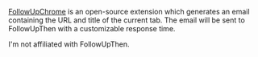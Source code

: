 [FollowUpChrome](https://chrome.google.com/webstore/detail/dhkacadpfcpbhglkfemngbdkciehamoj) is an open-source extension which generates an email containing the URL and title of the current tab. The email will be sent to FollowUpThen with a customizable response time.

I'm not affiliated with FollowUpThen.
